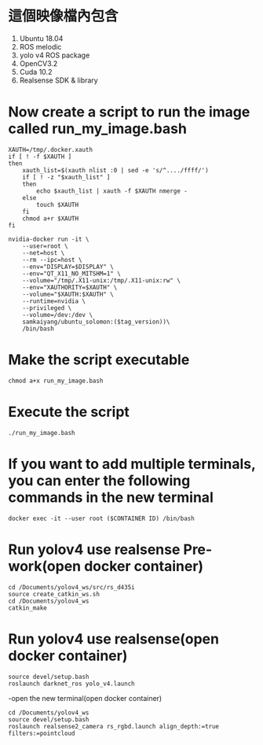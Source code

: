 # 這個映像檔內包含
1. Ubuntu 18.04
2. ROS melodic
3. yolo v4 ROS package
4. OpenCV3.2
5. Cuda 10.2
6. Realsense SDK & library

# Now create a script to run the image called run_my_image.bash

```
XAUTH=/tmp/.docker.xauth
if [ ! -f $XAUTH ]
then
    xauth_list=$(xauth nlist :0 | sed -e 's/^..../ffff/')
    if [ ! -z "$xauth_list" ]
    then
        echo $xauth_list | xauth -f $XAUTH nmerge -
    else
        touch $XAUTH
    fi
    chmod a+r $XAUTH
fi

nvidia-docker run -it \
    --user=root \
    --net=host \
    --rm --ipc=host \
    --env="DISPLAY=$DISPLAY" \
    --env="QT_X11_NO_MITSHM=1" \
    --volume="/tmp/.X11-unix:/tmp/.X11-unix:rw" \
    --env="XAUTHORITY=$XAUTH" \
    --volume="$XAUTH:$XAUTH" \
    --runtime=nvidia \
    --privileged \
    --volume=/dev:/dev \
    samkaiyang/ubuntu_solomon:($tag_version))\
    /bin/bash
```
# Make the script executable
```
chmod a+x run_my_image.bash
```
# Execute the script
```
./run_my_image.bash
```
# If you want to add multiple terminals, you can enter the following commands in the new terminal
```
docker exec -it --user root ($CONTAINER ID) /bin/bash
```
# Run yolov4 use realsense Pre-work(open docker container)
```
cd /Documents/yolov4_ws/src/rs_d435i
source create_catkin_ws.sh
cd /Documents/yolov4_ws
catkin_make
```
# Run yolov4 use realsense(open docker container)
```
source devel/setup.bash
roslaunch darknet_ros yolo_v4.launch
```
-open the new terminal(open docker container)
```
cd /Documents/yolov4_ws
source devel/setup.bash
roslaunch realsense2_camera rs_rgbd.launch align_depth:=true filters:=pointcloud
```